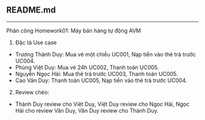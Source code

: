 ## README.md
---
Phân công Homework01: Máy bán hàng tự động AVM
1. Đặc tả Use case
- Trương Thành Duy: Mua vé một chiều UC001, Nạp tiền vào thẻ trả trước UC004.
- Phùng Việt Duy: Mua vé 24h UC002, Thanh toán UC005.
- Nguyễn Ngọc Hải: Mua thẻ trả trước UC003, Thanh toán UC005.
- Cao Văn Duy: Thanh toán UC005, Nạp tiền vào thẻ trả trước UC004.

2. Review chéo:
- Thành Duy review cho Việt Duy, Việt Duy review cho Ngọc Hải, Ngọc Hải cho review Văn Duy, Văn Duy review cho Thành Duy.
